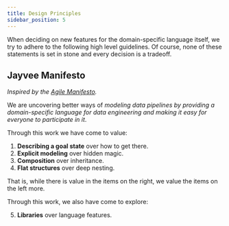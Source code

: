 ```yaml
---
title: Design Principles
sidebar_position: 5
---
```


When deciding on new features for the domain-specific language itself, we try to adhere to the following high level guidelines. Of course, none of these statements is set in stone and every decision is a tradeoff.

## Jayvee Manifesto
_Inspired by the [Agile Manifesto](https://agilemanifesto.org/)._

We are uncovering better ways of _modeling data pipelines by providing a domain-specific language for data engineering and making it easy for everyone to participate in it_.

Through this work we have come to value:

1. **Describing a goal state** over how to get there.
2. **Explicit modeling** over hidden magic.
3. **Composition** over inheritance.
4. **Flat structures** over deep nesting.

That is, while there is value in the items on the right, we value the items on the left more.

Through this work, we also have come to explore:

5. **Libraries** over language features.